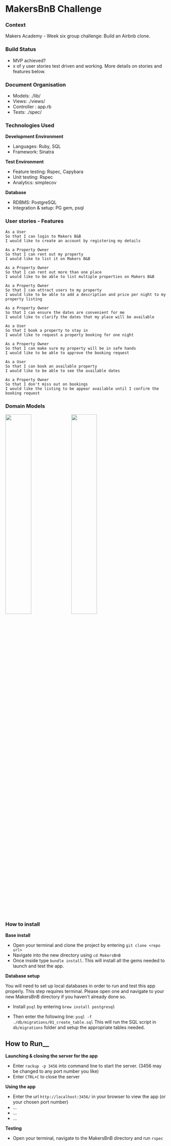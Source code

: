 MakersBnB Challenge
=================

### Context
Makers Academy - Week six group challenge:
Build an Airbnb clone.

### Build Status  
* MVP achieved?
* x of y user stories test driven and working. More details on stories and features below.

### Document Organisation
* Models: ./lib/
* Views: ./views/
* Controller : app.rb
* Tests: ./spec/

### Technologies Used
__Development Environment__

* Languages: Ruby, SQL
* Framework: Sinatra  

__Test Environment__

* Feature testing: Rspec, Capybara
* Unit testing:  Rspec
* Analytics: simplecov

__Database__

* RDBMS: PostgreSQL
* Integration & setup: PG gem, psql

### User stories - Features

```
As a User
So that I can login to Makers B&B
I would like to create an account by registering my details

As a Property Owner
So that I can rent out my property
I would like to list it on Makers B&B

As a Property Owner
So that I can rent out more than one place
I would like to be able to list multiple properties on Makers B&B

As a Property Owner
So that I can attract users to my property
I would like to be able to add a description and price per night to my property listing

As a Property Owner
So that I can ensure the dates are convenient for me
I would like to clarify the dates that my place will be available

As a User
So that I book a property to stay in
I would like to request a property booking for one night

As a Property Owner
So that I can make sure my property will be in safe hands
I would like to be able to approve the booking request

As a User
So that I can book an available property
I would like to be able to see the available dates

As a Property Owner
So that I don't miss out on bookings
I would like the listing to be appear available until I confirm the booking request
```

### Domain Models

<img src="https://i.kym-cdn.com/entries/icons/mobile/000/018/682/obi-wan.jpg" width="40%">


<img src="https://www.draw.io/#G152gULp8ajElU98XszNXW37tKzVQ4mDNB" width="40%"> 

### How to install
__Base install__

 * Open your terminal and clone the project by entering `git clone <repo url>`
 * Navigate into the new directory using `cd MakersBnB`
 * Once inside type `bundle install`. This will install all the gems needed to launch and test the app.

__Database setup__

You will need to set up local databases in order to run and test this app properly. This step requires terminal. Please open one and navigate to your new MakersBnB directory if you haven't already done so.

* Install `psql` by entering `brew install postgresql`

* Then enter the following line:
`psql -f ./db/migrations/01_create_table.sql`
This will run the SQL script in `db/migrations` folder and setup the appropriate tables needed.

## How to Run__
__Launching & closing the server for the app__

* Enter `rackup -p 3456` into command line to start the server. (3456 may be changed to any port number you like)
* Enter `CTRL+C` to close the server

__Using the app__

* Enter the url `http://localhost:3456/` in your browser to view the app (or your chosen port number)
* ...
* ...
* ...

__Testing__

* Open your terminal, navigate to the MakersBnB directory and run `rspec`
